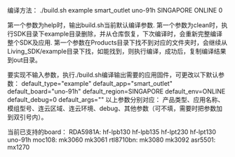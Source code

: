 编译方法： 
./build.sh example smart_outlet uno-91h SINGAPORE ONLINE 0

第一个参数为help时，输出build.sh当前默认编译参数.
第一个参数为clean时，执行SDK目录下example目录删除，并从仓库恢复，下次编译时，会重新完整编译整个SDK及应用.
第一个参数在Products目录下找不到对应的文件夹时，会继续从Living_SDK/example目录下找，如能找到，则执行编译，成功后，复制编译结果到out目录。

要实现不输入参数，执行./build.sh编译输出需要的应用固件，可更改以下默认参数：
default_type="example"
default_app="smart_outlet"
default_board="uno-91h"
default_region=SINGAPORE
default_env=ONLINE
default_debug=0
default_args=""
以上参数分别对应：
产品类型、应用名称、模组型号、连云区域、连云环境、debug、其他参数（可不填，需要时把参数加到双引号内）。


当前已支持的board：
RDA5981A: 	hf-lpb130 hf-lpb135 hf-lpt230 hf-lpt130 uno-91h
moc108: 	mk3060 mk3061
rtl8710bn: 	mk3080 mk3092
asr5501: 	mx1270
